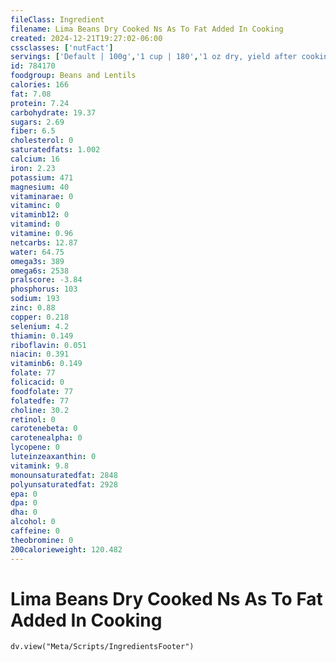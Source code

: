 ```yaml
---
fileClass: Ingredient
filename: Lima Beans Dry Cooked Ns As To Fat Added In Cooking
created: 2024-12-21T19:27:02-06:00
cssclasses: ['nutFact']
servings: ['Default | 100g','1 cup | 180','1 oz dry, yield after cooking | 70']
id: 784170
foodgroup: Beans and Lentils
calories: 166
fat: 7.08
protein: 7.24
carbohydrate: 19.37
sugars: 2.69
fiber: 6.5
cholesterol: 0
saturatedfats: 1.002
calcium: 16
iron: 2.23
potassium: 471
magnesium: 40
vitaminarae: 0
vitaminc: 0
vitaminb12: 0
vitamind: 0
vitamine: 0.96
netcarbs: 12.87
water: 64.75
omega3s: 389
omega6s: 2538
pralscore: -3.84
phosphorus: 103
sodium: 193
zinc: 0.88
copper: 0.218
selenium: 4.2
thiamin: 0.149
riboflavin: 0.051
niacin: 0.391
vitaminb6: 0.149
folate: 77
folicacid: 0
foodfolate: 77
folatedfe: 77
choline: 30.2
retinol: 0
carotenebeta: 0
carotenealpha: 0
lycopene: 0
luteinzeaxanthin: 0
vitamink: 9.8
monounsaturatedfat: 2848
polyunsaturatedfat: 2928
epa: 0
dpa: 0
dha: 0
alcohol: 0
caffeine: 0
theobromine: 0
200calorieweight: 120.482
---
```


# Lima Beans Dry Cooked Ns As To Fat Added In Cooking

```dataviewjs
dv.view("Meta/Scripts/IngredientsFooter")
```